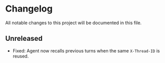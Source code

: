 # Changelog

All notable changes to this project will be documented in this file.

## Unreleased
- Fixed: Agent now recalls previous turns when the same `X-Thread-ID` is reused.
